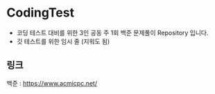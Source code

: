 # CodingTest
- 코딩 테스트 대비를 위한 3인 공동 주 1회 백준 문제풀이 Repository 입니다.
- 깃 테스트를 위한 임시 줄 (지워도 됨)

## 링크
백준 : https://www.acmicpc.net/
